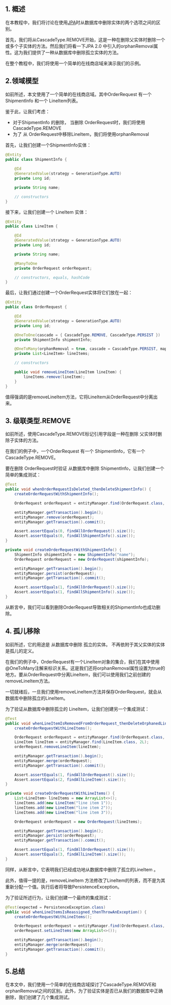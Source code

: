 ## 1. 概述

在本教程中，我们将讨论在使用[JPA](https://www.baeldung.com/the-persistence-layer-with-spring-and-jpa)时从数据库中删除实体的两个选项之间的区别。

首先，我们将从CascadeType.REMOVE开始，这是一种在删除父实体时删除一个或多个子实体的方法。然后我们将看一下JPA 2.0 中引入的orphanRemoval属性。这为我们提供了一种从数据库中删除孤立实体的方法。

在整个教程中，我们将使用一个简单的在线商店域来演示我们的示例。

## 2.领域模型

如前所述，本文使用了一个简单的在线商店域。其中OrderRequest 有一个 ShipmentInfo 和一个 LineItem列表。

鉴于此，让我们考虑：

-   对于ShipmentInfo 的删除， 当删除 OrderRequest时，我们将使用CascadeType.REMOVE
-   为了 从 OrderRequest中移除LineItem，我们将使用orphanRemoval

首先，让我们创建一个ShipmentInfo实体： 

```java
@Entity
public class ShipmentInfo {
    
    @Id
    @GeneratedValue(strategy = GenerationType.AUTO)
    private Long id;

    private String name;

    // constructors
}
```

接下来，让我们创建一个 LineItem 实体：

```java
@Entity
public class LineItem {

    @Id
    @GeneratedValue(strategy = GenerationType.AUTO)
    private Long id;

    private String name;

    @ManyToOne
    private OrderRequest orderRequest;

    // constructors, equals, hashCode
}
```

最后，让我们通过创建一个OrderRequest实体将它们放在一起：

```java
@Entity
public class OrderRequest {

    @Id
    @GeneratedValue(strategy = GenerationType.AUTO)
    private Long id;

    @OneToOne(cascade = { CascadeType.REMOVE, CascadeType.PERSIST })
    private ShipmentInfo shipmentInfo;

    @OneToMany(orphanRemoval = true, cascade = CascadeType.PERSIST, mappedBy = "orderRequest")
    private List<LineItem> lineItems;

    // constructors

    public void removeLineItem(LineItem lineItem) {
        lineItems.remove(lineItem);
    }
}
```

值得强调的是removeLineItem方法，它将LineItem从OrderRequest中分离出来。

## 3. 级联类型.REMOVE

如前所述，使用CascadeType.REMOVE标记引用字段是一种在删除 父实体时删除子实体的方法。

在我们的例子中，一个OrderRequest 有一个 ShipmentInfo，它有一个CascadeType.REMOVE。 

要在删除 OrderRequest时验证 从数据库中删除 ShipmentInfo，让我们创建一个简单的集成测试：

```java
@Test
public void whenOrderRequestIsDeleted_thenDeleteShipmentInfo() {
    createOrderRequestWithShipmentInfo();

    OrderRequest orderRequest = entityManager.find(OrderRequest.class, 1L);

    entityManager.getTransaction().begin();
    entityManager.remove(orderRequest);
    entityManager.getTransaction().commit();

    Assert.assertEquals(0, findAllOrderRequest().size());
    Assert.assertEquals(0, findAllShipmentInfo().size());
}

private void createOrderRequestWithShipmentInfo() {
    ShipmentInfo shipmentInfo = new ShipmentInfo("name");
    OrderRequest orderRequest = new OrderRequest(shipmentInfo);

    entityManager.getTransaction().begin();
    entityManager.persist(orderRequest);
    entityManager.getTransaction().commit();

    Assert.assertEquals(1, findAllOrderRequest().size());
    Assert.assertEquals(1, findAllShipmentInfo().size());
}
```

从断言中，我们可以看到删除OrderRequest导致相关的ShipmentInfo也成功删除。

## 4. 孤儿移除

如前所述，它的用途是 从数据库中删除 孤立的实体。 不再依附于其父实体的实体是孤儿的定义。 

在我们的例子中，OrderRequest有一个LineItem对象的集合，我们在其中使用@OneToMany注解来标识关系。这是我们还将orphanRemoval属性设置为true的地方。要从OrderRequest中分离LineItem，我们可以使用我们之前创建的removeLineItem方法。 

一切就绪后，一旦我们使用removeLineItem方法并保存OrderRequest，就会从数据库中删除孤立的LineItem。 

为了验证从数据库中删除孤立的 LineItem，让我们创建另一个集成测试：

```java
@Test
public void whenLineItemIsRemovedFromOrderRequest_thenDeleteOrphanedLineItem() {
    createOrderRequestWithLineItems();

    OrderRequest orderRequest = entityManager.find(OrderRequest.class, 1L);
    LineItem lineItem = entityManager.find(LineItem.class, 2L);
    orderRequest.removeLineItem(lineItem);

    entityManager.getTransaction().begin();
    entityManager.merge(orderRequest);
    entityManager.getTransaction().commit();

    Assert.assertEquals(1, findAllOrderRequest().size());
    Assert.assertEquals(2, findAllLineItem().size());
}

private void createOrderRequestWithLineItems() {
    List<LineItem> lineItems = new ArrayList<>();
    lineItems.add(new LineItem("line item 1"));
    lineItems.add(new LineItem("line item 2"));
    lineItems.add(new LineItem("line item 3"));

    OrderRequest orderRequest = new OrderRequest(lineItems);

    entityManager.getTransaction().begin();
    entityManager.persist(orderRequest);
    entityManager.getTransaction().commit();

    Assert.assertEquals(1, findAllOrderRequest().size());
    Assert.assertEquals(3, findAllLineItem().size());
}
```

同样，从断言中，它表明我们已经成功地从数据库中删除了孤立的LineItem 。

此外，值得一提的是，removeLineItem 方法修改了LineItem的列表，而不是为其重新分配一个值。执行后者将导致PersistenceException。

为了验证所述行为，让我们创建一个最终的集成测试：

```java
@Test(expected = PersistenceException.class)
public void whenLineItemsIsReassigned_thenThrowAnException() {
    createOrderRequestWithLineItems();

    OrderRequest orderRequest = entityManager.find(OrderRequest.class, 1L);
    orderRequest.setLineItems(new ArrayList<>());

    entityManager.getTransaction().begin();
    entityManager.merge(orderRequest);
    entityManager.getTransaction().commit();
}
```

## 5.总结

在本文中，我们使用一个简单的在线商店域探讨了CascadeType.REMOVE和orphanRemoval之间的区别。此外，为了验证实体是否已从我们的数据库中正确删除，我们创建了几个集成测试。